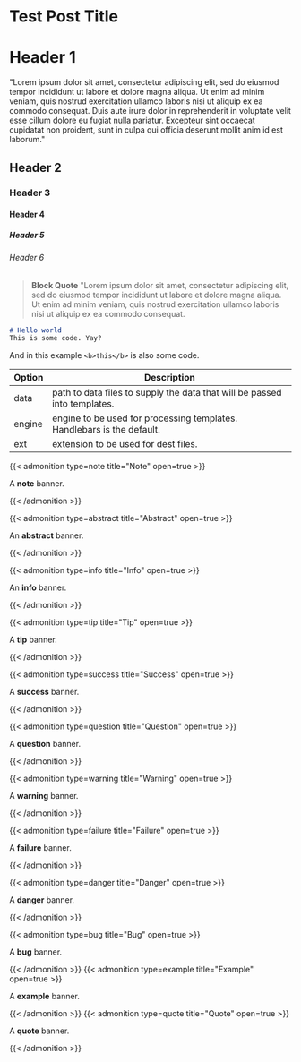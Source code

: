 # Test Post Title


<!--more-->

# Header 1

"Lorem ipsum dolor sit amet, consectetur adipiscing elit, sed do eiusmod tempor incididunt ut labore et dolore magna aliqua. Ut enim ad minim veniam, quis nostrud exercitation ullamco laboris nisi ut aliquip ex ea commodo consequat. Duis aute irure dolor in reprehenderit in voluptate velit esse cillum dolore eu fugiat nulla pariatur. Excepteur sint occaecat cupidatat non proident, sunt in culpa qui officia deserunt mollit anim id est laborum."
## Header 2

### Header 3

#### Header 4

##### Header 5

###### Header 6

> **Block Quote** "Lorem ipsum dolor sit amet, consectetur adipiscing elit, sed do eiusmod tempor incididunt ut labore et dolore magna aliqua. Ut enim ad minim veniam, quis nostrud exercitation ullamco laboris nisi ut aliquip ex ea commodo consequat.

```markdown
# Hello world
This is some code. Yay?
```
And in this example `<b>this</b>` is also some code.

| Option | Description |
| ------ | ----------- |
| data   | path to data files to supply the data that will be passed into templates. |
| engine | engine to be used for processing templates. Handlebars is the default. |
| ext    | extension to be used for dest files. |


{{< admonition type=note title="Note" open=true >}}

A **note** banner.

{{< /admonition >}}

{{< admonition type=abstract title="Abstract" open=true >}}

An **abstract** banner.

{{< /admonition >}}

{{< admonition type=info title="Info" open=true >}}

An **info** banner.

{{< /admonition >}}

{{< admonition type=tip title="Tip" open=true >}}

A **tip** banner.

{{< /admonition >}}

{{< admonition type=success title="Success" open=true >}}

A **success** banner.

{{< /admonition >}}

{{< admonition type=question title="Question" open=true >}}

A **question** banner.

{{< /admonition >}}

{{< admonition type=warning title="Warning" open=true >}}

A **warning** banner.

{{< /admonition >}}

{{< admonition type=failure title="Failure" open=true >}}

A **failure** banner.

{{< /admonition >}}

{{< admonition type=danger title="Danger" open=true >}}

A **danger** banner.

{{< /admonition >}}

{{< admonition type=bug title="Bug" open=true >}}

A **bug** banner.

{{< /admonition >}}
{{< admonition type=example title="Example" open=true >}}

A **example** banner.

{{< /admonition >}}
{{< admonition type=quote title="Quote" open=true >}}

A **quote** banner.

{{< /admonition >}}


